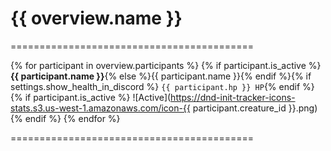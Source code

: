 # {{ overview.name }}

==========================================

{% for participant in overview.participants %}
{% if participant.is_active %}**{{ participant.name }}**{% else %}{{ participant.name }}{% endif %}{% if settings.show_health_in_discord %} `{{ participant.hp }} HP`{% endif %}{% if participant.is_active %} ![Active](https://dnd-init-tracker-icons-stats.s3.us-west-1.amazonaws.com/icon-{{ participant.creature_id }}.png){% endif %}
{% endfor %}

==========================================
